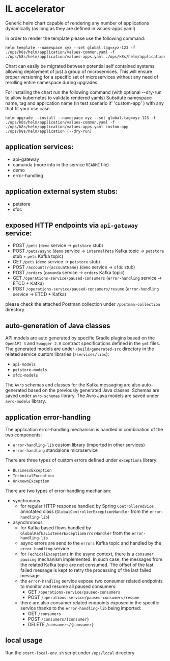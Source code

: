 # IL accelerator

Generic helm chart capable of rendering any number of applications dynamically (as long as they are defined in values-apps.yaml)

In order to render the template please use the following command:

```helm template --namespace xyz --set global.tag=xyz-123 -f ./ops/k8s/helm/application/values-common.yaml -f ./ops/k8s/helm/application/values-apps.yaml ./ops/k8s/helm/application```

Chart can easily be migrated between potential self contained systems allowing deployment of just a group of microservices. This will ensure proper versioning for a specific set of microservices without any need of rerolling entire namespace during upgrades.

For installing the chart run the following command (with optional --dry-run to allow kubernetes to validate rendered yamls)
Subsitute namespace name, tag and application name (in test scenario it' 'custom-app' ) with any that fit your use case.

```helm upgrade --install --namespace xyz --set global.tag=xyz-123 -f ./ops/k8s/helm/application/values-common.yaml -f ./ops/k8s/helm/application/values-apps.yaml custom-app ./ops/k8s/helm/application (--dry-run)```

## application services:
- api-gateway
- camunda (more info in the service `README` file)
- demo
- error-handling

## application external system stubs:
- petstore
- sfdc

## exposed HTTP endpoints via `api-gateway` service:
- POST `/pets` (`demo` service -> `petstore` stub)
- POST `/pets/async` (`demo` service -> `internalPets` Kafka topic -> `petstore` stub + `pets` Kafka topic)
- GET `/pets` (`demo` service -> `petstore` stub)
- POST `/accounts/{accountName}` (`demo` service -> `sfdc` stub)
- POST `/orders` (`camunda` service -> `orders` Kafka topic)
- GET `/operations-service/paused-consumers` (`error-handling` service -> ETCD + Kafka)
- POST `/operations-service/paused-consumers/resume` (`error-handling` service -> ETCD + Kafka)

please check the attached Postman collection under `/postman-collection` directory

## auto-generation of Java classes
API models are auto generated by specific Gradle plugins based on the `OpenAPI 3` and `Swagger 2.0` contract specifications defined
in the `yml` files. The generated models are under `/build/generated-src` directory in the related service custom libraries (`/services/libs`):
- `api-models`
- `petstore-models`
- `sfdc-models`

The `Avro` schemas and classes for the Kafka messaging are also auto-generated based on the previously generated Java classes. 
Schemas are saved under `avro-schemas` library. The Avro Java models are saved under `avro-models` library.

## application error-handling
The application error-handling mechanism is handled in combination of the two components:
- `error-handling-lib` custom library (imported in other services)
- `error-handling` standalone microservice

There are three types of custom errors defined under `exceptions` library:
- `BusinessException`
- `TechnicalException`
- `UnknownException`

There are two types of error-handling mechanism:
- synchronous
  - for regular HTTP response handled by Spring `ControllerAdvice` annotated class (`GlobalControllerExceptionHandler` from the `error-handling-lib`)
- asynchronous
  - for Kafka based flows handled by `GlobalKafkaListenerExceptionErrorHandler` from the `error-handling-lib`
  - async errors are send to the `errors` Kafka topic and handled by the `error-handling` service
  - for `TechicalExceptions` in the async context, there is a `consumer pausing` mechanism implemented. In such case, the messages from the related Kafka topic are not consumed. The offset of the last failed message is kept to retry the processing of the last failed message.
  - the `error-handling` service expose two consumer related endpoints to monitor and resume all paused consumers:
    - GET `/operations-service/paused-consumers`
    - POST `/operations-service/paused-consumers/resume`
  - there are also consumer related endpoints exposed in the specific service thanks to the `error-handling-lib` being imported:
    - GET `/consumers`
    - POST `/consumers/{consumer}`
    - DELETE `/consumers/{consumer}`

## local usage
Run the `start-local-env.sh` script under `/ops/local` directory